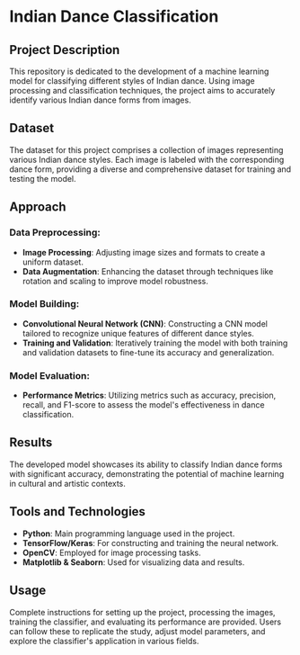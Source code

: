# Indian Dance Classification

## Project Description

This repository is dedicated to the development of a machine learning model for classifying different styles of Indian dance. Using image processing and classification techniques, the project aims to accurately identify various Indian dance forms from images.

## Dataset

The dataset for this project comprises a collection of images representing various Indian dance styles. Each image is labeled with the corresponding dance form, providing a diverse and comprehensive dataset for training and testing the model.

## Approach

### Data Preprocessing:
- **Image Processing**: Adjusting image sizes and formats to create a uniform dataset.
- **Data Augmentation**: Enhancing the dataset through techniques like rotation and scaling to improve model robustness.

### Model Building:
- **Convolutional Neural Network (CNN)**: Constructing a CNN model tailored to recognize unique features of different dance styles.
- **Training and Validation**: Iteratively training the model with both training and validation datasets to fine-tune its accuracy and generalization.

### Model Evaluation:
- **Performance Metrics**: Utilizing metrics such as accuracy, precision, recall, and F1-score to assess the model's effectiveness in dance classification.

## Results

The developed model showcases its ability to classify Indian dance forms with significant accuracy, demonstrating the potential of machine learning in cultural and artistic contexts.

## Tools and Technologies

- **Python**: Main programming language used in the project.
- **TensorFlow/Keras**: For constructing and training the neural network.
- **OpenCV**: Employed for image processing tasks.
- **Matplotlib & Seaborn**: Used for visualizing data and results.

## Usage

Complete instructions for setting up the project, processing the images, training the classifier, and evaluating its performance are provided. Users can follow these to replicate the study, adjust model parameters, and explore the classifier's application in various fields.
